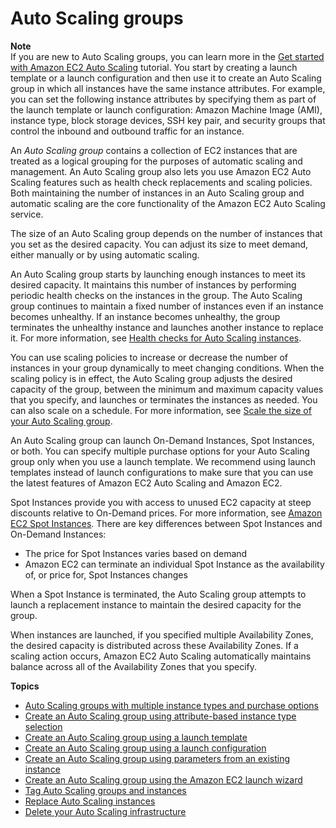 # Auto Scaling groups<a name="auto-scaling-groups"></a>

**Note**  
If you are new to Auto Scaling groups, you can learn more in the [Get started with Amazon EC2 Auto Scaling](get-started-with-ec2-auto-scaling.md) tutorial\. You start by creating a launch template or a launch configuration and then use it to create an Auto Scaling group in which all instances have the same instance attributes\. For example, you can set the following instance attributes by specifying them as part of the launch template or launch configuration: Amazon Machine Image \(AMI\), instance type, block storage devices, SSH key pair, and security groups that control the inbound and outbound traffic for an instance\.

An *Auto Scaling group* contains a collection of EC2 instances that are treated as a logical grouping for the purposes of automatic scaling and management\. An Auto Scaling group also lets you use Amazon EC2 Auto Scaling features such as health check replacements and scaling policies\. Both maintaining the number of instances in an Auto Scaling group and automatic scaling are the core functionality of the Amazon EC2 Auto Scaling service\.

The size of an Auto Scaling group depends on the number of instances that you set as the desired capacity\. You can adjust its size to meet demand, either manually or by using automatic scaling\. 

An Auto Scaling group starts by launching enough instances to meet its desired capacity\. It maintains this number of instances by performing periodic health checks on the instances in the group\. The Auto Scaling group continues to maintain a fixed number of instances even if an instance becomes unhealthy\. If an instance becomes unhealthy, the group terminates the unhealthy instance and launches another instance to replace it\. For more information, see [Health checks for Auto Scaling instances](ec2-auto-scaling-health-checks.md)\. 

You can use scaling policies to increase or decrease the number of instances in your group dynamically to meet changing conditions\. When the scaling policy is in effect, the Auto Scaling group adjusts the desired capacity of the group, between the minimum and maximum capacity values that you specify, and launches or terminates the instances as needed\. You can also scale on a schedule\. For more information, see [Scale the size of your Auto Scaling group](scale-your-group.md)\. 

An Auto Scaling group can launch On\-Demand Instances, Spot Instances, or both\. You can specify multiple purchase options for your Auto Scaling group only when you use a launch template\. We recommend using launch templates instead of launch configurations to make sure that you can use the latest features of Amazon EC2 Auto Scaling and Amazon EC2\.

Spot Instances provide you with access to unused EC2 capacity at steep discounts relative to On\-Demand prices\. For more information, see [Amazon EC2 Spot Instances](https://aws.amazon.com/ec2/spot/pricing/)\. There are key differences between Spot Instances and On\-Demand Instances:
+ The price for Spot Instances varies based on demand
+ Amazon EC2 can terminate an individual Spot Instance as the availability of, or price for, Spot Instances changes

When a Spot Instance is terminated, the Auto Scaling group attempts to launch a replacement instance to maintain the desired capacity for the group\. 

When instances are launched, if you specified multiple Availability Zones, the desired capacity is distributed across these Availability Zones\. If a scaling action occurs, Amazon EC2 Auto Scaling automatically maintains balance across all of the Availability Zones that you specify\.

**Topics**
+ [Auto Scaling groups with multiple instance types and purchase options](ec2-auto-scaling-mixed-instances-groups.md)
+ [Create an Auto Scaling group using attribute\-based instance type selection](create-asg-instance-type-requirements.md)
+ [Create an Auto Scaling group using a launch template](create-asg-launch-template.md)
+ [Create an Auto Scaling group using a launch configuration](create-asg-launch-configuration.md)
+ [Create an Auto Scaling group using parameters from an existing instance](create-asg-from-instance.md)
+ [Create an Auto Scaling group using the Amazon EC2 launch wizard](create-asg-ec2-wizard.md)
+ [Tag Auto Scaling groups and instances](ec2-auto-scaling-tagging.md)
+ [Replace Auto Scaling instances](ec2-auto-scaling-group-replacing-instances.md)
+ [Delete your Auto Scaling infrastructure](as-process-shutdown.md)